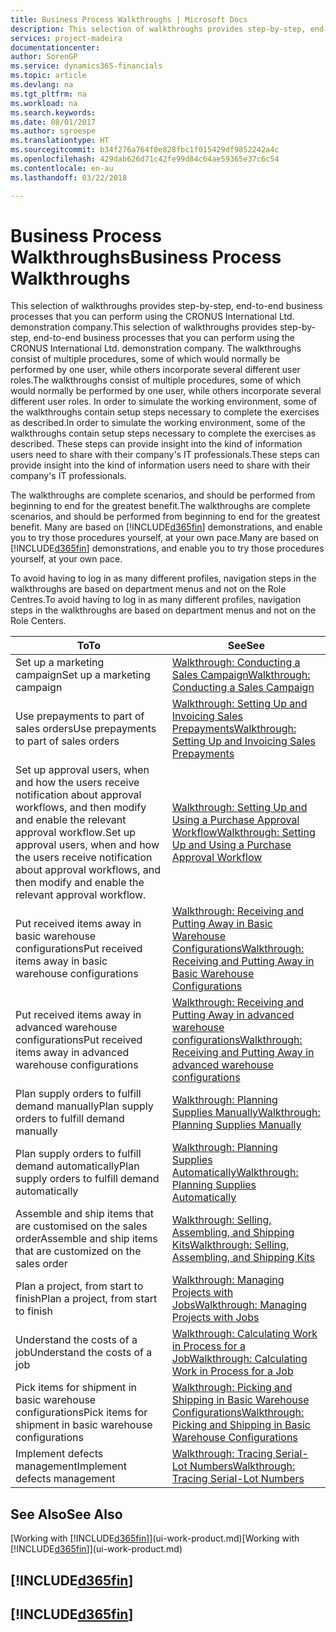 ```yaml
---
title: Business Process Walkthroughs | Microsoft Docs
description: This selection of walkthroughs provides step-by-step, end-to-end business processes that you can perform using the CRONUS International Ltd. demonstration company. The walkthroughs consist of multiple procedures, some of which would normally be performed by one user, while others incorporate several different user roles. In order to simulate the working environment, some of the walkthroughs contain setup steps necessary to complete the exercises as described. These steps can provide insight into the kind of information users need to share with their company's IT professionals.
services: project-madeira
documentationcenter: 
author: SorenGP
ms.service: dynamics365-financials
ms.topic: article
ms.devlang: na
ms.tgt_pltfrm: na
ms.workload: na
ms.search.keywords: 
ms.date: 08/01/2017
ms.author: sgroespe
ms.translationtype: HT
ms.sourcegitcommit: b34f276a764f0e828fbc1f015429df9852242a4c
ms.openlocfilehash: 429dab626d71c42fe99d84c64ae59365e37c6c54
ms.contentlocale: en-au
ms.lasthandoff: 03/22/2018

---
```

# <a name="business-process-walkthroughs"></a><span data-ttu-id="40ea1-106">Business Process Walkthroughs</span><span class="sxs-lookup"><span data-stu-id="40ea1-106">Business Process Walkthroughs</span></span>
<span data-ttu-id="40ea1-107">This selection of walkthroughs provides step-by-step, end-to-end business processes that you can perform using the CRONUS International Ltd. demonstration company.</span><span class="sxs-lookup"><span data-stu-id="40ea1-107">This selection of walkthroughs provides step-by-step, end-to-end business processes that you can perform using the CRONUS International Ltd. demonstration company.</span></span> <span data-ttu-id="40ea1-108">The walkthroughs consist of multiple procedures, some of which would normally be performed by one user, while others incorporate several different user roles.</span><span class="sxs-lookup"><span data-stu-id="40ea1-108">The walkthroughs consist of multiple procedures, some of which would normally be performed by one user, while others incorporate several different user roles.</span></span> <span data-ttu-id="40ea1-109">In order to simulate the working environment, some of the walkthroughs contain setup steps necessary to complete the exercises as described.</span><span class="sxs-lookup"><span data-stu-id="40ea1-109">In order to simulate the working environment, some of the walkthroughs contain setup steps necessary to complete the exercises as described.</span></span> <span data-ttu-id="40ea1-110">These steps can provide insight into the kind of information users need to share with their company's IT professionals.</span><span class="sxs-lookup"><span data-stu-id="40ea1-110">These steps can provide insight into the kind of information users need to share with their company's IT professionals.</span></span>  

 <span data-ttu-id="40ea1-111">The walkthroughs are complete scenarios, and should be performed from beginning to end for the greatest benefit.</span><span class="sxs-lookup"><span data-stu-id="40ea1-111">The walkthroughs are complete scenarios, and should be performed from beginning to end for the greatest benefit.</span></span> <span data-ttu-id="40ea1-112">Many are based on [!INCLUDE[d365fin](includes/d365fin_md.md)] demonstrations, and enable you to try those procedures yourself, at your own pace.</span><span class="sxs-lookup"><span data-stu-id="40ea1-112">Many are based on [!INCLUDE[d365fin](includes/d365fin_md.md)] demonstrations, and enable you to try those procedures yourself, at your own pace.</span></span>  

 <span data-ttu-id="40ea1-113">To avoid having to log in as many different profiles, navigation steps in the walkthroughs are based on department menus and not on the Role Centres.</span><span class="sxs-lookup"><span data-stu-id="40ea1-113">To avoid having to log in as many different profiles, navigation steps in the walkthroughs are based on department menus and not on the Role Centers.</span></span>  

|<span data-ttu-id="40ea1-114">To</span><span class="sxs-lookup"><span data-stu-id="40ea1-114">To</span></span>|<span data-ttu-id="40ea1-115">See</span><span class="sxs-lookup"><span data-stu-id="40ea1-115">See</span></span>|  
|--------|---------|  
|<span data-ttu-id="40ea1-116">Set up a marketing campaign</span><span class="sxs-lookup"><span data-stu-id="40ea1-116">Set up a marketing campaign</span></span>|[<span data-ttu-id="40ea1-117">Walkthrough: Conducting a Sales Campaign</span><span class="sxs-lookup"><span data-stu-id="40ea1-117">Walkthrough: Conducting a Sales Campaign</span></span>](walkthrough-conducting-a-sales-campaign.md)|  
|<span data-ttu-id="40ea1-118">Use prepayments to part of sales orders</span><span class="sxs-lookup"><span data-stu-id="40ea1-118">Use prepayments to part of sales orders</span></span>|[<span data-ttu-id="40ea1-119">Walkthrough: Setting Up and Invoicing Sales Prepayments</span><span class="sxs-lookup"><span data-stu-id="40ea1-119">Walkthrough: Setting Up and Invoicing Sales Prepayments</span></span>](walkthrough-setting-up-and-invoicing-sales-prepayments.md)|  
|<span data-ttu-id="40ea1-120">Set up approval users, when and how the users receive notification about approval workflows, and then modify and enable the relevant approval workflow.</span><span class="sxs-lookup"><span data-stu-id="40ea1-120">Set up approval users, when and how the users receive notification about approval workflows, and then modify and enable the relevant approval workflow.</span></span>|[<span data-ttu-id="40ea1-121">Walkthrough: Setting Up and Using a Purchase Approval Workflow</span><span class="sxs-lookup"><span data-stu-id="40ea1-121">Walkthrough: Setting Up and Using a Purchase Approval Workflow</span></span>](walkthrough-setting-up-and-using-a-purchase-approval-workflow.md)|  
|<span data-ttu-id="40ea1-122">Put received items away in basic warehouse configurations</span><span class="sxs-lookup"><span data-stu-id="40ea1-122">Put received items away in basic warehouse configurations</span></span>|[<span data-ttu-id="40ea1-123">Walkthrough: Receiving and Putting Away in Basic Warehouse Configurations</span><span class="sxs-lookup"><span data-stu-id="40ea1-123">Walkthrough: Receiving and Putting Away in Basic Warehouse Configurations</span></span>](walkthrough-receiving-and-putting-away-in-basic-warehousing.md)|  
|<span data-ttu-id="40ea1-124">Put received items away in advanced warehouse configurations</span><span class="sxs-lookup"><span data-stu-id="40ea1-124">Put received items away in advanced warehouse configurations</span></span>|[<span data-ttu-id="40ea1-125">Walkthrough: Receiving and Putting Away in advanced warehouse configurations</span><span class="sxs-lookup"><span data-stu-id="40ea1-125">Walkthrough: Receiving and Putting Away in advanced warehouse configurations</span></span>](walkthrough-receiving-and-putting-away-in-advanced-warehousing.md)|  
|<span data-ttu-id="40ea1-126">Plan supply orders to fulfill demand manually</span><span class="sxs-lookup"><span data-stu-id="40ea1-126">Plan supply orders to fulfill demand manually</span></span>|[<span data-ttu-id="40ea1-127">Walkthrough: Planning Supplies Manually</span><span class="sxs-lookup"><span data-stu-id="40ea1-127">Walkthrough: Planning Supplies Manually</span></span>](walkthrough-planning-supplies-manually.md)|  
|<span data-ttu-id="40ea1-128">Plan supply orders to fulfill demand automatically</span><span class="sxs-lookup"><span data-stu-id="40ea1-128">Plan supply orders to fulfill demand automatically</span></span>|[<span data-ttu-id="40ea1-129">Walkthrough: Planning Supplies Automatically</span><span class="sxs-lookup"><span data-stu-id="40ea1-129">Walkthrough: Planning Supplies Automatically</span></span>](walkthrough-planning-supplies-automatically.md)|  
|<span data-ttu-id="40ea1-130">Assemble and ship items that are customised on the sales order</span><span class="sxs-lookup"><span data-stu-id="40ea1-130">Assemble and ship items that are customized on the sales order</span></span>|[<span data-ttu-id="40ea1-131">Walkthrough: Selling, Assembling, and Shipping Kits</span><span class="sxs-lookup"><span data-stu-id="40ea1-131">Walkthrough: Selling, Assembling, and Shipping Kits</span></span>](walkthrough-selling-assembling-and-shipping-kits.md)|  
|<span data-ttu-id="40ea1-132">Plan a project, from start to finish</span><span class="sxs-lookup"><span data-stu-id="40ea1-132">Plan a project, from start to finish</span></span>|[<span data-ttu-id="40ea1-133">Walkthrough: Managing Projects with Jobs</span><span class="sxs-lookup"><span data-stu-id="40ea1-133">Walkthrough: Managing Projects with Jobs</span></span>](walkthrough-managing-projects-with-jobs.md)|  
|<span data-ttu-id="40ea1-134">Understand the costs of a job</span><span class="sxs-lookup"><span data-stu-id="40ea1-134">Understand the costs of a job</span></span>|[<span data-ttu-id="40ea1-135">Walkthrough: Calculating Work in Process for a Job</span><span class="sxs-lookup"><span data-stu-id="40ea1-135">Walkthrough: Calculating Work in Process for a Job</span></span>](walkthrough-calculating-work-in-process-for-a-job.md)|  
|<span data-ttu-id="40ea1-136">Pick items for shipment in basic warehouse configurations</span><span class="sxs-lookup"><span data-stu-id="40ea1-136">Pick items for shipment in basic warehouse configurations</span></span>|[<span data-ttu-id="40ea1-137">Walkthrough: Picking and Shipping in Basic Warehouse Configurations</span><span class="sxs-lookup"><span data-stu-id="40ea1-137">Walkthrough: Picking and Shipping in Basic Warehouse Configurations</span></span>](walkthrough-picking-and-shipping-in-basic-warehousing.md)|  
|<span data-ttu-id="40ea1-138">Implement defects management</span><span class="sxs-lookup"><span data-stu-id="40ea1-138">Implement defects management</span></span>|[<span data-ttu-id="40ea1-139">Walkthrough: Tracing Serial-Lot Numbers</span><span class="sxs-lookup"><span data-stu-id="40ea1-139">Walkthrough: Tracing Serial-Lot Numbers</span></span>](walkthrough-tracing-serial-lot-numbers.md)|  

## <a name="see-also"></a><span data-ttu-id="40ea1-140">See Also</span><span class="sxs-lookup"><span data-stu-id="40ea1-140">See Also</span></span>
<span data-ttu-id="40ea1-141">[Working with [!INCLUDE[d365fin](includes/d365fin_md.md)]](ui-work-product.md)</span><span class="sxs-lookup"><span data-stu-id="40ea1-141">[Working with [!INCLUDE[d365fin](includes/d365fin_md.md)]](ui-work-product.md)</span></span>  

## [!INCLUDE[d365fin](includes/free_trial_md.md)]  
## [!INCLUDE[d365fin](includes/training_link_md.md)]

